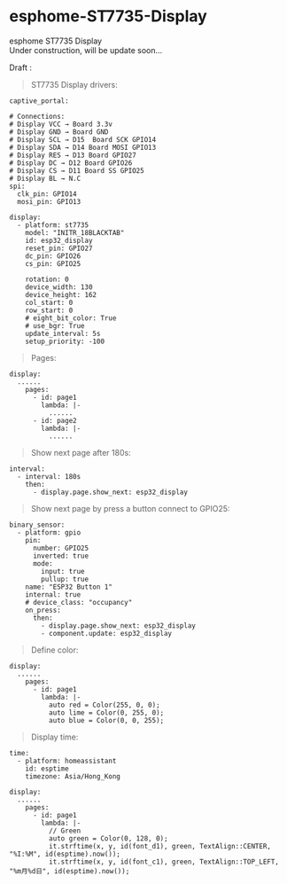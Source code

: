 # esphome-ST7735-Display
esphome ST7735 Display  
Under construction, will be update soon...  

Draft :

> ST7735 Display drivers:   
```
captive_portal:

# Connections:
# Display VCC → Board 3.3v
# Display GND → Board GND
# Display SCL → D15  Board SCK GPIO14
# Display SDA → D14 Board MOSI GPIO13
# Display RES → D13 Board GPIO27
# Display DC → D12 Board GPIO26
# Display CS → D11 Board SS GPIO25
# Display BL → N.C
spi:
  clk_pin: GPIO14
  mosi_pin: GPIO13

display:
  - platform: st7735
    model: "INITR_18BLACKTAB"
    id: esp32_display
    reset_pin: GPIO27
    dc_pin: GPIO26
    cs_pin: GPIO25

    rotation: 0
    device_width: 130
    device_height: 162
    col_start: 0
    row_start: 0
    # eight_bit_color: True
    # use_bgr: True
    update_interval: 5s
    setup_priority: -100
```
> Pages:   
```
display:
  ......
    pages:
      - id: page1
        lambda: |-
          ......
      - id: page2
        lambda: |-
          ......
```
> Show next page after 180s:   
```
interval:
  - interval: 180s
    then:
      - display.page.show_next: esp32_display
```
> Show next page by press a button connect to GPIO25:   
```
binary_sensor:
  - platform: gpio
    pin:
      number: GPIO25
      inverted: true
      mode:
        input: true
        pullup: true
    name: "ESP32 Button 1"
    internal: true
    # device_class: "occupancy"
    on_press:
      then:
        - display.page.show_next: esp32_display
        - component.update: esp32_display
```
> Define color:   
```    
display:
  ......
    pages:
      - id: page1
        lambda: |-
          auto red = Color(255, 0, 0);
          auto lime = Color(0, 255, 0);
          auto blue = Color(0, 0, 255);
```
> Display time:   
```
time:
  - platform: homeassistant
    id: esptime
    timezone: Asia/Hong_Kong
    
display:
  ......
    pages:
      - id: page1
        lambda: |-
          // Green
          auto green = Color(0, 128, 0);
          it.strftime(x, y, id(font_d1), green, TextAlign::CENTER, "%I:%M", id(esptime).now()); 
          it.strftime(x, y, id(font_c1), green, TextAlign::TOP_LEFT, "%m月%d日", id(esptime).now());
    
```








